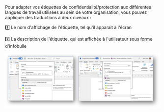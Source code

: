 Pour adapter vos étiquettes de confidentialité/protection aux différentes langues de travail utilisées au sein de votre organisation, vous pouvez appliquer des traductions à deux niveaux :

1️⃣ Le nom d'affichage de l'étiquette, tel qu'il apparait à l'écran

2️⃣ La description de l'étiquette, qui est affichée à l'utilisateur sous forme d'infobulle

![alt text](image-9.png)
